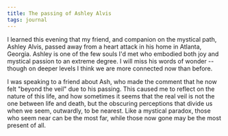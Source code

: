 ```yaml
---
title: The passing of Ashley Alvis
tags: journal
---
```


I learned this evening that my friend, and companion on the mystical
path, Ashley Alvis, passed away from a heart attack in his home in
Atlanta, Georgia.  Ashley is one of the few souls I'd met who embodied
both joy and mystical passion to an extreme degree.  I will miss his
words of wonder -- though on deeper levels I think we are more connected
now than before.

I was speaking to a friend about Ash, who made the comment that he now
felt "beyond the veil" due to his passing.  This caused me to reflect on
the nature of this life, and how sometimes it seems that the real veil
is not the one between life and death, but the obscuring perceptions
that divide us when we seem, outwardly, to be nearest.  Like a mystical
paradox, those who seem near can be the most far, while those now gone
may be the most present of all.


